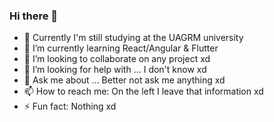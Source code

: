 ### Hi there 👋

- 🔭 Currently I'm still studying at the UAGRM university
- 🌱 I’m currently learning React/Angular & Flutter
- 👯 I’m looking to collaborate on any project xd
- 🤔 I’m looking for help with ... I don't know xd
- 💬 Ask me about ... Better not ask me anything xd
- 📫 How to reach me: On the left I leave that information xd
- ⚡ Fun fact: Nothing xd
